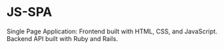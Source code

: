 # JS-SPA
 Single Page Application: Frontend built with HTML, CSS, and JavaScript. Backend API built with Ruby and Rails. 
